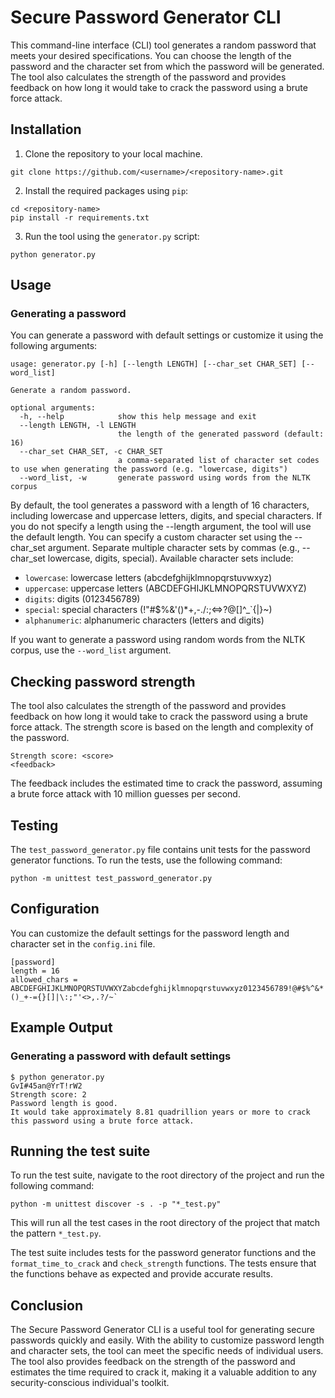 # Secure Password Generator CLI

This command-line interface (CLI) tool generates a random password that meets your desired specifications. You can choose the length of the password and the character set from which the password will be generated. The tool also calculates the strength of the password and provides feedback on how long it would take to crack the password using a brute force attack.

## Installation

1. Clone the repository to your local machine.
```
git clone https://github.com/<username>/<repository-name>.git
```
2. Install the required packages using `pip`:
```
cd <repository-name>
pip install -r requirements.txt
```
3. Run the tool using the `generator.py` script:
```
python generator.py
```

## Usage

### Generating a password
You can generate a password with default settings or customize it using the following arguments:

```
usage: generator.py [-h] [--length LENGTH] [--char_set CHAR_SET] [--word_list]

Generate a random password.

optional arguments:
  -h, --help            show this help message and exit
  --length LENGTH, -l LENGTH
                        the length of the generated password (default: 16)
  --char_set CHAR_SET, -c CHAR_SET
                        a comma-separated list of character set codes to use when generating the password (e.g. "lowercase, digits")
  --word_list, -w       generate password using words from the NLTK corpus

```

By default, the tool generates a password with a length of 16 characters, including lowercase and uppercase letters, digits, and special characters. If you do not specify a length using the --length argument, the tool will use the default length.
You can specify a custom character set using the --char_set argument. Separate multiple character sets by commas (e.g., --char_set lowercase, digits, special). Available character sets include:
- `lowercase`: lowercase letters (abcdefghijklmnopqrstuvwxyz)
- `uppercase`: uppercase letters (ABCDEFGHIJKLMNOPQRSTUVWXYZ)
- `digits`: digits (0123456789)
- `special`: special characters (!"#$%&'()*+,-./:;<=>?@[\]^_`{|}~)
- `alphanumeric`: alphanumeric characters (letters and digits)

If you want to generate a password using random words from the NLTK corpus, use the `--word_list` argument.

## Checking password strength
The tool also calculates the strength of the password and provides feedback on how long it would take to crack the password using a brute force attack. The strength score is based on the length and complexity of the password.

```
Strength score: <score>
<feedback>
```

The feedback includes the estimated time to crack the password, assuming a brute force attack with 10 million guesses per second.

## Testing

The `test_password_generator.py` file contains unit tests for the password generator functions. To run the tests, use the following command:

```
python -m unittest test_password_generator.py
```


## Configuration

You can customize the default settings for the password length and character set in the `config.ini` file.

```
[password]
length = 16
allowed_chars = ABCDEFGHIJKLMNOPQRSTUVWXYZabcdefghijklmnopqrstuvwxyz0123456789!@#$%^&*()_+-={}[]|\:;"'<>,.?/~`
```

## Example Output
### Generating a password with default settings

```
$ python generator.py
GvI#45an@YrT!rW2
Strength score: 2
Password length is good.
It would take approximately 8.81 quadrillion years or more to crack this password using a brute force attack.
```

## Running the test suite
To run the test suite, navigate to the root directory of the project and run the following command:

```python -m unittest discover -s . -p "*_test.py"```

This will run all the test cases in the root directory of the project that match the pattern `*_test.py`.

The test suite includes tests for the password generator functions and the `format_time_to_crack` and `check_strength` functions. The tests ensure that the functions behave as expected and provide accurate results.

## Conclusion

The Secure Password Generator CLI is a useful tool for generating secure passwords quickly and easily. With the ability to customize password length and character sets, the tool can meet the specific needs of individual users. The tool also provides feedback on the strength of the password and estimates the time required to crack it, making it a valuable addition to any security-conscious individual's toolkit.
